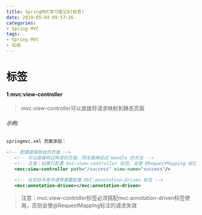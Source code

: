 ```yaml
---
title: SpringMVC学习笔记4(标签)
date: 2019-05-04 09:57:26
categories: 
- Spring MVC
tags: 
- Spring MVC
- 后端
---
```

# 标签
#### 1.mvc:view-controller
> mvc:view-controller可以直接将请求映射到静态页面
###### 示例:
 ``` xml
springmvc.xml 页面添加：

<!-- 配置直接转发的页面 -->
    <!-- 可以直接响应转发的页面，而无需再经过 Handle 的方法 -->
    <!-- 注意：如果只配置 mvc:view-controller 标签，会使 @RequestMapping 标签失效，添加下面的 mvc:annotation-driven 标签即可解决-->
    <mvc:view-controller path="/success" view-name="success"/>

    <!-- 在实际开发中通常需要配置 MVC:annotation-driven 标签 -->
    <mvc:annotation-driven></mvc:annotation-driven>
```
> 注意：mvc:view-controller标签必须搭配mvc:annotation-driven标签使用，否则会使@RequestMapping标注的请求失效
